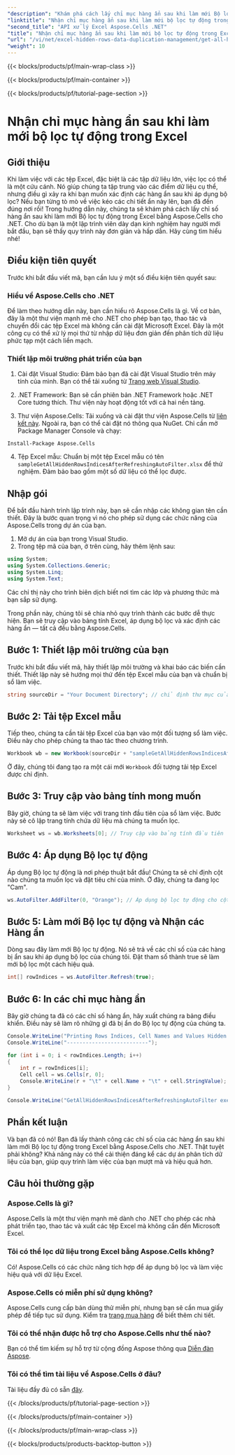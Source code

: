 ```yaml
---
"description": "Khám phá cách lấy chỉ mục hàng ẩn sau khi làm mới Bộ lọc tự động trong Excel bằng Aspose.Cells cho .NET. Đơn giản hóa việc quản lý dữ liệu của bạn."
"linktitle": "Nhận chỉ mục hàng ẩn sau khi làm mới bộ lọc tự động trong Excel"
"second_title": "API xử lý Excel Aspose.Cells .NET"
"title": "Nhận chỉ mục hàng ẩn sau khi làm mới bộ lọc tự động trong Excel"
"url": "/vi/net/excel-hidden-rows-data-duplication-management/get-all-hidden-row-indices-after-refreshing-auto-filter-in-excel/"
"weight": 10
---
```


{{< blocks/products/pf/main-wrap-class >}}

{{< blocks/products/pf/main-container >}}

{{< blocks/products/pf/tutorial-page-section >}}

# Nhận chỉ mục hàng ẩn sau khi làm mới bộ lọc tự động trong Excel

## Giới thiệu

Khi làm việc với các tệp Excel, đặc biệt là các tập dữ liệu lớn, việc lọc có thể là một cứu cánh. Nó giúp chúng ta tập trung vào các điểm dữ liệu cụ thể, nhưng điều gì xảy ra khi bạn muốn xác định các hàng ẩn sau khi áp dụng bộ lọc? Nếu bạn từng tò mò về việc kéo các chi tiết ẩn này lên, bạn đã đến đúng nơi rồi! Trong hướng dẫn này, chúng ta sẽ khám phá cách lấy chỉ số hàng ẩn sau khi làm mới Bộ lọc tự động trong Excel bằng Aspose.Cells cho .NET. Cho dù bạn là một lập trình viên dày dạn kinh nghiệm hay người mới bắt đầu, bạn sẽ thấy quy trình này đơn giản và hấp dẫn. Hãy cùng tìm hiểu nhé!

## Điều kiện tiên quyết

Trước khi bắt đầu viết mã, bạn cần lưu ý một số điều kiện tiên quyết sau:

### Hiểu về Aspose.Cells cho .NET

Để làm theo hướng dẫn này, bạn cần hiểu rõ Aspose.Cells là gì. Về cơ bản, đây là một thư viện mạnh mẽ cho .NET cho phép bạn tạo, thao tác và chuyển đổi các tệp Excel mà không cần cài đặt Microsoft Excel. Đây là một công cụ có thể xử lý mọi thứ từ nhập dữ liệu đơn giản đến phân tích dữ liệu phức tạp một cách liền mạch.

### Thiết lập môi trường phát triển của bạn

1. Cài đặt Visual Studio: Đảm bảo bạn đã cài đặt Visual Studio trên máy tính của mình. Bạn có thể tải xuống từ [Trang web Visual Studio](https://visualstudio.microsoft.com/).

2. .NET Framework: Bạn sẽ cần phiên bản .NET Framework hoặc .NET Core tương thích. Thư viện này hoạt động tốt với cả hai nền tảng.

3. Thư viện Aspose.Cells: Tải xuống và cài đặt thư viện Aspose.Cells từ [liên kết này](https://releases.aspose.com/cells/net/). Ngoài ra, bạn có thể cài đặt nó thông qua NuGet. Chỉ cần mở Package Manager Console và chạy:
```
Install-Package Aspose.Cells
```

4. Tệp Excel mẫu: Chuẩn bị một tệp Excel mẫu có tên `sampleGetAllHiddenRowsIndicesAfterRefreshingAutoFilter.xlsx` để thử nghiệm. Đảm bảo bao gồm một số dữ liệu có thể lọc được.

## Nhập gói

Để bắt đầu hành trình lập trình này, bạn sẽ cần nhập các không gian tên cần thiết. Đây là bước quan trọng vì nó cho phép sử dụng các chức năng của Aspose.Cells trong dự án của bạn.

1. Mở dự án của bạn trong Visual Studio.
2. Trong tệp mã của bạn, ở trên cùng, hãy thêm lệnh sau:

```csharp
using System;
using System.Collections.Generic;
using System.Linq;
using System.Text;
```

Các chỉ thị này cho trình biên dịch biết nơi tìm các lớp và phương thức mà bạn sắp sử dụng.

Trong phần này, chúng tôi sẽ chia nhỏ quy trình thành các bước dễ thực hiện. Bạn sẽ truy cập vào bảng tính Excel, áp dụng bộ lọc và xác định các hàng ẩn — tất cả đều bằng Aspose.Cells.

## Bước 1: Thiết lập môi trường của bạn

Trước khi bắt đầu viết mã, hãy thiết lập môi trường và khai báo các biến cần thiết. Thiết lập này sẽ hướng mọi thứ đến tệp Excel mẫu của bạn và chuẩn bị sổ làm việc.

```csharp
string sourceDir = "Your Document Directory"; // chỉ định thư mục của bạn
```

## Bước 2: Tải tệp Excel mẫu

Tiếp theo, chúng ta cần tải tệp Excel của bạn vào một đối tượng sổ làm việc. Điều này cho phép chúng ta thao tác theo chương trình. 

```csharp
Workbook wb = new Workbook(sourceDir + "sampleGetAllHiddenRowsIndicesAfterRefreshingAutoFilter.xlsx");
```

Ở đây, chúng tôi đang tạo ra một cái mới `Workbook` đối tượng tải tệp Excel được chỉ định.

## Bước 3: Truy cập vào bảng tính mong muốn

Bây giờ, chúng ta sẽ làm việc với trang tính đầu tiên của sổ làm việc. Bước này sẽ cô lập trang tính chứa dữ liệu mà chúng ta muốn lọc.

```csharp
Worksheet ws = wb.Worksheets[0]; // Truy cập vào bảng tính đầu tiên
```

## Bước 4: Áp dụng Bộ lọc tự động

Áp dụng Bộ lọc tự động là nơi phép thuật bắt đầu! Chúng ta sẽ chỉ định cột nào chúng ta muốn lọc và đặt tiêu chí của mình. Ở đây, chúng ta đang lọc "Cam". 

```csharp
ws.AutoFilter.AddFilter(0, "Orange"); // Áp dụng bộ lọc tự động cho cột đầu tiên
```

## Bước 5: Làm mới Bộ lọc tự động và Nhận các Hàng ẩn

Dòng sau đây làm mới Bộ lọc tự động. Nó sẽ trả về các chỉ số của các hàng bị ẩn sau khi áp dụng bộ lọc của chúng tôi. Đặt tham số thành true sẽ làm mới bộ lọc một cách hiệu quả.

```csharp
int[] rowIndices = ws.AutoFilter.Refresh(true);
```

## Bước 6: In các chỉ mục hàng ẩn

Bây giờ chúng ta đã có các chỉ số hàng ẩn, hãy xuất chúng ra bảng điều khiển. Điều này sẽ làm rõ những gì đã bị ẩn do Bộ lọc tự động của chúng ta.

```csharp
Console.WriteLine("Printing Rows Indices, Cell Names and Values Hidden By AutoFilter.");
Console.WriteLine("--------------------------");

for (int i = 0; i < rowIndices.Length; i++)
{
    int r = rowIndices[i];
    Cell cell = ws.Cells[r, 0];
    Console.WriteLine(r + "\t" + cell.Name + "\t" + cell.StringValue);
}

Console.WriteLine("GetAllHiddenRowsIndicesAfterRefreshingAutoFilter executed successfully.");
```

## Phần kết luận

Và bạn đã có nó! Bạn đã lấy thành công các chỉ số của các hàng ẩn sau khi làm mới Bộ lọc tự động trong Excel bằng Aspose.Cells cho .NET. Thật tuyệt phải không? Khả năng này có thể cải thiện đáng kể các dự án phân tích dữ liệu của bạn, giúp quy trình làm việc của bạn mượt mà và hiệu quả hơn.

## Câu hỏi thường gặp

### Aspose.Cells là gì?
Aspose.Cells là một thư viện mạnh mẽ dành cho .NET cho phép các nhà phát triển tạo, thao tác và xuất các tệp Excel mà không cần đến Microsoft Excel.

### Tôi có thể lọc dữ liệu trong Excel bằng Aspose.Cells không?
Có! Aspose.Cells có các chức năng tích hợp để áp dụng bộ lọc và làm việc hiệu quả với dữ liệu Excel.

### Aspose.Cells có miễn phí sử dụng không?
Aspose.Cells cung cấp bản dùng thử miễn phí, nhưng bạn sẽ cần mua giấy phép để tiếp tục sử dụng. Kiểm tra [trang mua hàng](https://purchase.aspose.com/buy) để biết thêm chi tiết.

### Tôi có thể nhận được hỗ trợ cho Aspose.Cells như thế nào?
Bạn có thể tìm kiếm sự hỗ trợ từ cộng đồng Aspose thông qua [Diễn đàn Aspose](https://forum.aspose.com/c/cells/9).

### Tôi có thể tìm tài liệu về Aspose.Cells ở đâu?
Tài liệu đầy đủ có sẵn [đây](https://reference.aspose.com/cells/net/).

{{< /blocks/products/pf/tutorial-page-section >}}

{{< /blocks/products/pf/main-container >}}

{{< /blocks/products/pf/main-wrap-class >}}

{{< blocks/products/products-backtop-button >}}